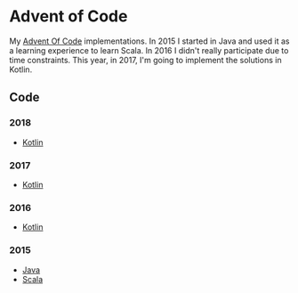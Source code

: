 # Advent of Code

My [Advent Of Code](http://adventofcode.com/) implementations. In 2015 I started in Java and used it as a 
learning experience to learn Scala. In 2016 I didn't really participate due to time constraints. This year, in 2017, I'm
going to implement the solutions in Kotlin.

## Code

### 2018

* [Kotlin](/src/main/kotlin/com/nibado/projects/advent/y2018/)

### 2017

* [Kotlin](/src/main/kotlin/com/nibado/projects/advent/y2017/)

### 2016

* [Kotlin](/src/main/kotlin/com/nibado/projects/advent/y2016/)

### 2015 

* [Java](/src/main/java/com/nibado/projects/advent/y2015/)  
* [Scala](/src/main/scala/com/nibado/projects/adventscala/y2015/)

